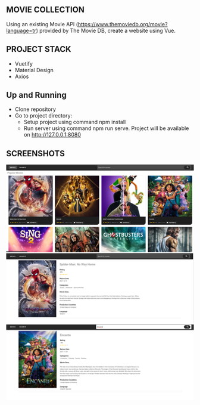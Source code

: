 ## MOVIE COLLECTION
Using an existing Movie API (https://www.themoviedb.org/movie?language=tr) provided by 
The Movie DB, create a website using Vue.

## PROJECT STACK
- Vuetify
- Material Design
- Axios

## Up and Running
- Clone repository
- Go to project directory:
   - Setup project using command npm install
   - Run server using command npm run serve. Project will be available on http://127.0.0.1:8080



## SCREENSHOTS

![](https://github.com/ilknuravsar/MovieCollection/blob/main/screenshot/Ekran%20g%C3%B6r%C3%BCnt%C3%BCs%C3%BC%202022-01-29%20162556.png)
![](https://github.com/ilknuravsar/MovieCollection/blob/main/screenshot/Ekran%20g%C3%B6r%C3%BCnt%C3%BCs%C3%BC%202022-01-29%20162639.png)
![](https://github.com/ilknuravsar/MovieCollection/blob/main/screenshot/Ekran%20g%C3%B6r%C3%BCnt%C3%BCs%C3%BC%202022-01-29%20162705.png)



